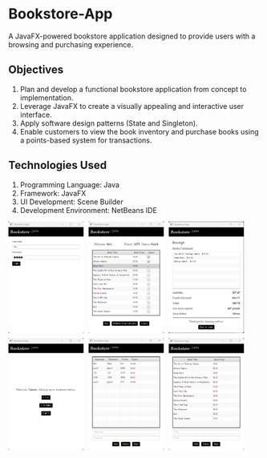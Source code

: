 # Bookstore-App
A JavaFX-powered bookstore application designed to provide users with a browsing and purchasing experience.

## Objectives
1. Plan and develop a functional bookstore application from concept to implementation.
2. Leverage JavaFX to create a visually appealing and interactive user interface.
3. Apply software design patterns (State and Singleton).
4. Enable customers to view the book inventory and purchase books using a points-based system for transactions.

## Technologies Used
1. Programming Language: Java
2. Framework: JavaFX
3. UI Development: Scene Builder
4. Development Environment: NetBeans IDE

<div align="center" style="display: flex; flex-wrap: wrap; gap: 10px;">
  <img src="./Image1.png" width="150" />
  <img src="./Image2.png" width="150" />
  <img src="./Image3.png" width="150" />
  <img src="./Image4.png" width="150" />
  <img src="./Image5.png" width="150" />
  <img src="./Image6.png" width="150" />
</div>
<br/>

